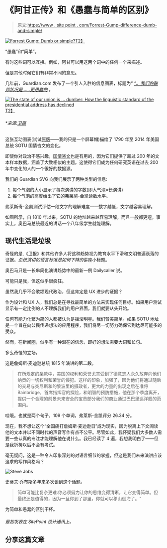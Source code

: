 # 《阿甘正传》和《愚蠢与简单的区别》

> 原文:[https://www . site point . com/Forrest-Gump-difference-dumb-and-simple/](https://www.sitepoint.com/forrest-gump-difference-dumb-and-simple/)

[![Forrest Gump: Dumb or simple?](../Images/c8a1c9ea1de77e8450424f8e9405f07d.png)T2】](http://en.wikipedia.org/wiki/Forrest_Gump)

“愚蠢”和“简单”。

有时这些词可以互换。例如，阿甘可以用这两个词中的任何一个来描述。

但是其他时候它们有非常不同的意思。

几年前，Guardian.com 发布了一个引人入胜的信息图表，标题为“ *[”。我们的联邦状况是……更愚蠢的](http://www.theguardian.com/world/interactive/2013/feb/12/state-of-the-union-reading-level)* 。

[![The state of our union is … dumber: How the linguistic standard of the presidential address has declined](../Images/4c7af8e4b8bf2d1983157edc91079e12.png)T2】](http://www.theguardian.com/world/interactive/2013/feb/12/state-of-the-union-reading-level)

###### *来源:[卫报](http://www.theguardian.com/world/interactive/2013/feb/12/state-of-the-union-reading-level "The state of our union is … dumber: How the linguistic standard of the presidential address has declined")

这张互动图表(试试[原版](http://www.theguardian.com/world/interactive/2013/feb/12/state-of-the-union-reading-level)——我的只是一个屏幕帽)描绘了 1790 年至 2014 年美国总统 SOTU 国情咨文的变化。

即使你对政治不感兴趣，[国情咨文](http://stateoftheunion.onetwothree.net/texts/index.html)也是有用的，因为它们提供了超过 200 年的文本样本数据，涵盖了大致相似的主题。这使得它们成为任何研究英语在过去 200 年中变化的人的一个很好的数据源。

我们的 Guardian SVG 向我们展示了两种类型的信息:

1.  每个气泡的大小显示了每次演讲的字数(即大气泡=长演讲)
2.  每个气泡的高度给出了它的弗莱施-金凯读数水平。

弗莱斯奇-金凯测试评估一段文字的理解难度——数字越低，文字越容易理解。

如图所示，自 1810 年以来，SOTU 的地址越来越容易理解，而且一般都更短。事实上，奥巴马总统最近的讲话一个八年级学生就能理解。

## 现代生活是垃圾

奇怪的是,《卫报》和其他许多人将这种趋势视为教育水平下滑和文明普遍衰落的证据。*总统演讲的语言标准是如何下降的*讲座小标题。

奥巴马只是一长串简化演讲趋势中的最新一例 Dailycaller 说。

可能只是我，但这似乎很疯狂。

虽然我几乎不会歌颂现代政治，但这肯定是 UX 进步的证据？

作为设计和 UX 人，我们总是在寻找最简单的方法来实现任何目标。如果用户测试显示有一定比例的人不理解我们的用户界面，我们就要从头开始。

任何有能力化繁为简的人都被认为是摇滚明星。我们赞美简单。如果 SOTU 地址是一个旨在向公民传递想法的应用程序，我们将尽一切努力确保它到达尽可能多的受众。

然而，在新闻圈，似乎有一种潜在的信念，即好的想法需要大词和长句。

多么奇怪的立场。

这是詹姆斯·麦迪逊总统 1815 年演讲的第二段。

> 在所规定的条款中，美国的权利和荣誉尤其受到了德意志人永久放弃向他们纳贡的一切权利和荣誉的侵犯。这样的印象，加强了，因为他们将通过随后的交易与突尼斯和的黎波里的摄政者，更大的力量的出现之后在准将 Bainbridge，首席指挥官的探险，和明智的预防措施，他在那个季度离开，提供一个合理的前景未来安全的宝贵部分我们的商业通过巴巴里巡洋舰的范围内。

哇哦。也就是两个句子，109 个单词，弗莱斯-金凯评分 26.34 分。

现在，我不想让这个“全国痛打詹姆斯·麦迪逊日”成为现实，因为脱离上下文阅读他的文本并以不同时代的声音写作有点不公平。尽管如此，我怀疑我们大多数人需要一些认真的专注才能理解他在说什么。我已经读了 4 遍，我想我明白了——但是我祈祷以后不会有考试。

毫无疑问，这是一种令人印象深刻的对语言细节的掌握，但这是我们未来演讲应该追求的写作风格吗？

![Steve Jobs](../Images/2881bf885cd0c23801f6cb2c8d4c67d3.png)

史蒂夫·乔布斯多年来多次谈到这个话题。

> 简单可能比复杂更难:你必须努力让你的思维变得清晰，让它变得简单。但最终还是值得的，因为一旦你到了那里，你就可以移山倒海了。"

为简单和愚蠢的区别干杯。

###### 最初发表在 SitePoint 设计通讯上。

## 分享这篇文章